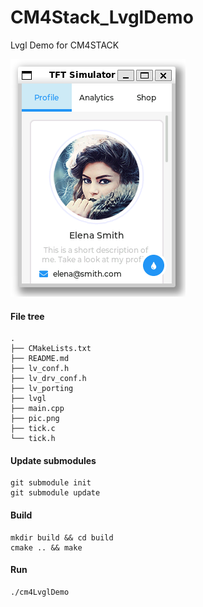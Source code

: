 # CM4Stack_LvglDemo

Lvgl Demo for CM4STACK

![](https://github.com/m5stack/m5stack-linux-dtoverlays/blob/main/examples/Lvgl/Basic/pic.png?raw=true)

#### File tree

```
.
├── CMakeLists.txt
├── README.md
├── lv_conf.h
├── lv_drv_conf.h
├── lv_porting
├── lvgl
├── main.cpp
├── pic.png
├── tick.c
└── tick.h
```

#### Update submodules

```
git submodule init
git submodule update
```

#### Build

```
mkdir build && cd build
cmake .. && make
```

#### Run

```
./cm4LvglDemo
```
